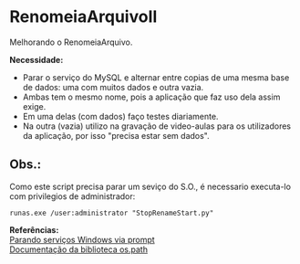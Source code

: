 # RenomeiaArquivoII
Melhorando o RenomeiaArquivo.

**Necessidade:**
* Parar o serviço do MySQL e alternar entre copias de uma mesma base de dados: uma com muitos dados e outra vazia.
* Ambas tem o mesmo nome, pois a aplicação que faz uso dela assim exige.
* Em uma delas (com dados) faço testes diariamente.
* Na outra (vazia) utilizo na gravação de video-aulas para os utilizadores da aplicação, por isso "precisa estar sem dados".

## Obs.:
Como este script precisa parar um seviço do S.O., é necessario executa-lo com privilegios de administrador:
```
runas.exe /user:administrator "StopRenameStart.py"
```

**Referências:**<br>
[Parando serviços Windows via prompt](https://www.itprotoday.com/windows-78/how-can-i-stop-service-command-line)<br>
[Documentação da biblioteca os.path](https://docs.python.org/3/library/os.path.html)<br>